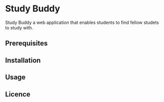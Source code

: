 # Study Buddy
Study Buddy a web application that enables students to find fellow studets to study with.

## Prerequisites


## Installation


## Usage


## Licence
